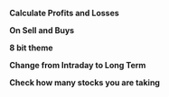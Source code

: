 **Calculate Profits and Losses**

**On Sell and Buys**

**8 bit theme**

**Change from Intraday to Long Term**

**Check how many stocks you are taking**

